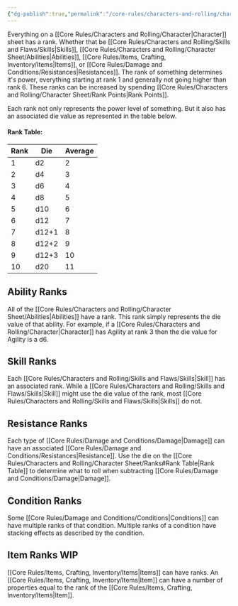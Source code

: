 ```yaml
---
{"dg-publish":true,"permalink":"/core-rules/characters-and-rolling/character-sheet/ranks/"}
---
```


Everything on a [[Core Rules/Characters and Rolling/Character\|Character]] sheet has a rank. Whether that be [[Core Rules/Characters and Rolling/Skills and Flaws/Skills\|Skills]], [[Core Rules/Characters and Rolling/Character Sheet/Abilities\|Abilities]], [[Core Rules/Items, Crafting, Inventory/Items\|Items]], or [[Core Rules/Damage and Conditions/Resistances\|Resistances]]. The rank of something determines it's power, everything starting at rank 1 and generally not going higher than rank 6. These ranks can be increased by spending [[Core Rules/Characters and Rolling/Character Sheet/Rank Points\|Rank Points]].

Each rank not only represents the power level of something. But it also has an associated die value as represented in the table below.
#### Rank Table:
| Rank | Die | Average |
| ---- | ---- | ---- |
| 1 | d2 | 2 |
| 2 | d4 | 3 |
| 3 | d6 | 4 |
| 4 | d8 | 5 |
| 5 | d10 | 6 |
| 6 | d12 | 7 |
| 7 | d12+1 | 8 |
| 8 | d12+2 | 9 |
| 9 | d12+3 | 10 |
| 10 | d20 | 11 |

## Ability Ranks
All of the [[Core Rules/Characters and Rolling/Character Sheet/Abilities\|Abilities]] have a rank. This rank simply represents the die value of that ability. For example, if a [[Core Rules/Characters and Rolling/Character\|Character]] has Agility at rank 3 then the die value for Agility is a d6.

## Skill Ranks
Each [[Core Rules/Characters and Rolling/Skills and Flaws/Skills\|Skill]] has an associated rank. While a [[Core Rules/Characters and Rolling/Skills and Flaws/Skills\|Skill]] might use the die value of the rank, most [[Core Rules/Characters and Rolling/Skills and Flaws/Skills\|Skills]] do not.

## Resistance Ranks
Each type of [[Core Rules/Damage and Conditions/Damage\|Damage]] can have an associated [[Core Rules/Damage and Conditions/Resistances\|Resistance]]. Use the die on the [[Core Rules/Characters and Rolling/Character Sheet/Ranks#Rank Table\|Rank Table]] to determine what to roll when subtracting [[Core Rules/Damage and Conditions/Damage\|Damage]].

## Condition Ranks
Some [[Core Rules/Damage and Conditions/Conditions\|Conditions]] can have multiple ranks of that condition. Multiple ranks of a condition have stacking effects as described by the condition.

## Item Ranks WIP
[[Core Rules/Items, Crafting, Inventory/Items\|Items]] can have ranks. An [[Core Rules/Items, Crafting, Inventory/Items\|Item]] can have a number of properties equal to the rank of the [[Core Rules/Items, Crafting, Inventory/Items\|Item]].